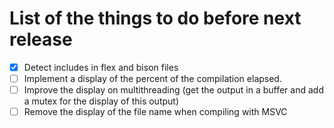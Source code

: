 # List of the things to do before next release

- [X] Detect includes in flex and bison files
- [ ] Implement a display of the percent of the compilation elapsed.
- [ ] Improve the display on multithreading (get the output in a buffer and add a mutex for the display of this output)
- [ ] Remove the display of the file name when compiling with MSVC